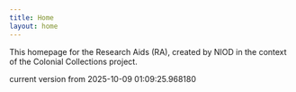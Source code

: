 ```yaml
---
title: Home
layout: home
---
```


This homepage for the Research Aids (RA), created by NIOD in the context of the Colonial Collections project. 


current version from 2025-10-09 01:09:25.968180